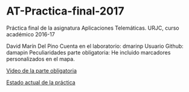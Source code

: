 # AT-Practica-final-2017
Práctica final de la asignatura Aplicaciones Telemáticas. URJC, curso académico 2016-17

David Marín Del Pino
Cuenta en el laboratorio: dmarinp
Usuario Github: damapin
Peculiaridades parte obligatoria: He incluido marcadores personalizados en el mapa.

[Video de la parte obligatoria](https://github.com/damapin/AT-Practica-final-2017)

[Estado actual de la práctica](https://damapin.github.io/AT-Practica-final-2017/)
